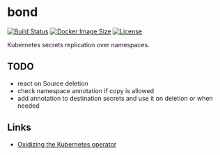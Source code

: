 # bond

[![Build Status](https://github.com/ectobit/bond/workflows/build/badge.svg)](https://github.com/ectobit/bond/actions)
[![Docker Image Size](https://img.shields.io/docker/image-size/ectobit/bond)](https://hub.docker.com/repository/docker/ectobit/bond)
[![License](https://img.shields.io/badge/license-BSD--2--Clause--Patent-orange.svg)](https://github.com/ectobit/bond/blob/main/LICENSE)

Kubernetes secrets replication over namespaces.

## TODO

- react on Source deletion
- check namespace annotation if copy is allowed
- add annotation to destination secrets and use it on deletion or when needed

## Links

- [Oxidizing the Kubernetes operator](https://www.pavel.cool/rust/rust-kubernetes-operators/)
